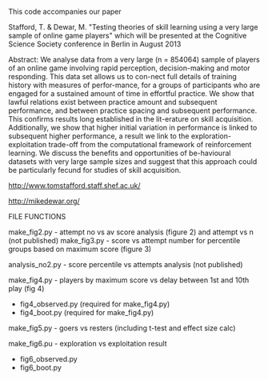 This code accompanies our paper 

Stafford, T. & Dewar, M. "Testing theories of skill learning using a very large sample of online game players" which will be presented at the Cognitive Science Society conference in Berlin in August 2013

Abstract:
We analyse data from a very large (n = 854064) sample of players of an online game involving rapid perception, decision-making and motor responding. This data set allows us to con-nect full details of training history with measures of perfor-mance, for a groups of participants who are engaged for a sustained amount of time in effortful practice. We show that lawful relations exist between practice amount and subsequent performance, and between practice spacing and subsequent performance. This confirms results long established in the lit-erature on skill acquisition. Additionally, we show that higher initial variation in performance is linked to subsequent higher performance, a result we link to the exploration-exploitation trade-off from the computational framework of reinforcement learning. We discuss the benefits and opportunities of be-havioural datasets with very large sample sizes and suggest that this approach could be particularly fecund for studies of skill acquisition.

http://www.tomstafford.staff.shef.ac.uk/

http://mikedewar.org/

FILE FUNCTIONS

make_fig2.py - attempt no vs av score analysis (figure 2) and attempt vs n (not published)
make_fig3.py - score vs attempt number for percentile groups based on maximum score (figure 3)

analysis_no2.py - score percentile vs attempts analysis (not published)

make_fig4.py - players by maximum score vs delay between 1st and 10th play (fig 4)
- fig4_observed.py (required for make_fig4.py)
- fig4_boot.py  (required for make_fig4.py)

make_fig5.py - goers vs resters (including t-test and effect size calc)

make_fig6.pu - exploration vs exploitation result
- fig6_observed.py
- fig6_boot.py
